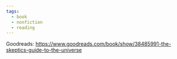 ```yaml
---
tags:
  - book
  - nonfiction
  - reading
---
```

Goodreads: https://www.goodreads.com/book/show/38485991-the-skeptics-guide-to-the-universe

